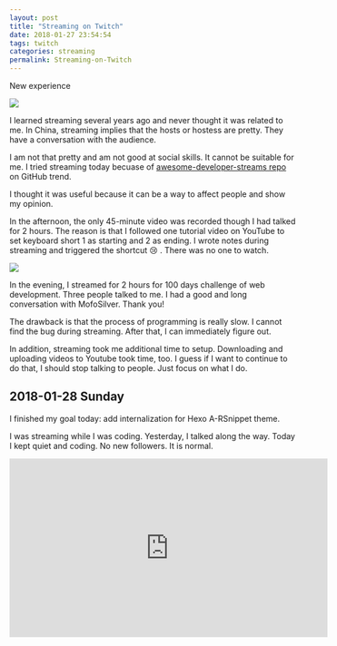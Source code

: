 ```yaml
---
layout: post
title: "Streaming on Twitch"
date: 2018-01-27 23:54:54
tags: twitch
categories: streaming
permalink: Streaming-on-Twitch
---
```


New experience

<!-- more -->

![](2018-01-27-three-followers.png)

I learned streaming several years ago and never thought it was related to me. In China, streaming implies that the hosts or hostess are pretty. They have a conversation with the audience.

I am not that pretty and am not good at social skills. It cannot be suitable for me. I tried streaming today becuase of [awesome-developer-streams repo](https://github.com/bnb/awesome-developer-streams) on GitHub trend.

I thought it was useful because it can be a way to affect people and show my opinion.

In the afternoon, the only 45-minute video was recorded though I had talked for 2 hours. The reason is that I followed one tutorial video on YouTube to set keyboard short 1 as starting and 2 as ending. I wrote notes during streaming and triggered the shortcut 😢 . There was no one to watch.

![](2018-01-27-chat-with-one-person.png)

In the evening, I streamed for 2 hours for 100 days challenge of web development. Three people talked to me. I had a good and long conversation with MofoSilver. Thank you!

The drawback is that the process of programming is really slow. I cannot find the bug during streaming. After that, I can immediately figure out.

In addition, streaming took me additional time to setup. Downloading and uploading videos to Youtube took time, too. I guess if I want to continue to do that, I should stop talking to people. Just focus on what I do.

## 2018-01-28 Sunday

I finished my goal today: add internalization for Hexo A-RSnippet theme.

I was streaming while I was coding. Yesterday, I talked along the way. Today I kept quiet and coding. No new followers. It is normal.

<iframe width="560" height="315" src="https://www.youtube.com/embed/Amy3lj3D-4U" frameborder="0" allow="autoplay; encrypted-media" allowfullscreen></iframe>